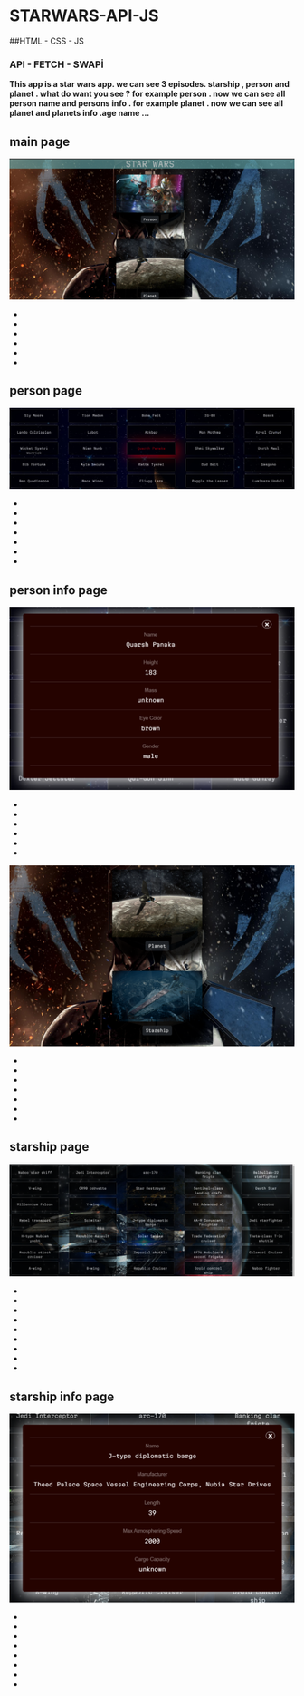# STARWARS-API-JS

##HTML - CSS - JS 

### API - FETCH - SWAPİ

**This app is a star wars app. we can see 3 episodes. starship , person and planet . what do want  you see ? for example person . now we can see all person name and persons info . for example planet . now we can see all planet and planets info .age name ...**

## main page
![picture](https://raw.githubusercontent.com/softbeko/STARWARS-API-JS/main/img/Screenshot_1.png)

*
*
*
*
*
*


## person page 

![picture](https://raw.githubusercontent.com/softbeko/STARWARS-API-JS/main/img/Screenshot_2.png)

*
*
*
*
*
*
*

## person info page
![picture](https://raw.githubusercontent.com/softbeko/STARWARS-API-JS/main/img/Screenshot_3.png)


*
*
*
*
*
*


![picture](https://raw.githubusercontent.com/softbeko/STARWARS-API-JS/main/img/Screenshot_4.png)

*
*
*
*
*
*
*
## starship page 
![picture](https://raw.githubusercontent.com/softbeko/STARWARS-API-JS/main/img/Screenshot_5.png)

*
*
*
*
*
*
*
*
*
## starship info page
![picture](https://raw.githubusercontent.com/softbeko/STARWARS-API-JS/main/img/Screenshot_6.png)

*
*
*
*
*
*
*
*



